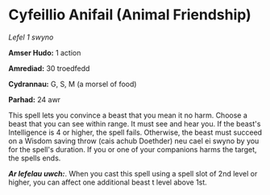 # Cyfeillio Anifail (Animal Friendship)

*Lefel 1 swyno*

**Amser Hudo:** 1 action

**Amrediad:** 30 troedfedd

**Cydrannau:** G, S, M (a morsel of food)

**Parhad:** 24 awr

This spell lets you convince a beast that you mean it no harm. Choose a beast that you can see within range. It must see and hear you. If the beast's Intelligence is 4 or higher, the spell fails. Otherwise, the beast must succeed on a Wisdom saving throw (cais achub Doethder) neu cael ei swyno by you for the spell's duration. If you or one of your companions harms the target, the spells ends.

***Ar lefelau uwch:***. When you cast this spell using a spell slot of 2nd level or higher, you can affect one additional beast t level above 1st.